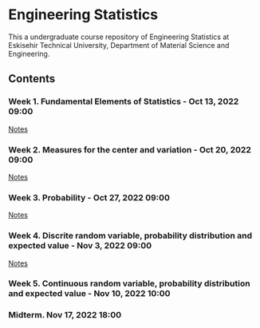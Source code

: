 # Engineering Statistics

This a undergraduate course repository of Engineering Statistics at Eskisehir Technical University, Department of Material Science and Engineering.

## Contents

### Week 1. Fundamental Elements of Statistics - Oct 13, 2022 09:00

[Notes](https://github.com/mcavs/ESTUMatse_2022Fall_EngineeringStatistics/blob/main/EngStat_Week1.pdf) 


### Week 2. Measures for the center and variation - Oct 20, 2022 09:00

[Notes](https://github.com/mcavs/ESTUMatse_2022Fall_EngineeringStatistics/blob/main/EngStat_Week2.pdf) 


### Week 3. Probability - Oct 27, 2022 09:00

[Notes](https://github.com/mcavs/ESTUMatse_2022Fall_EngineeringStatistics/blob/main/EngStat_Week3.pdf) 


### Week 4. Discrite random variable, probability distribution and expected value - Nov 3, 2022 09:00

[Notes](https://github.com/mcavs/ESTUMatse_2022Fall_EngineeringStatistics/blob/main/EngStat_Week4.pdf) 


### Week 5. Continuous random variable, probability distribution and expected value - Nov 10, 2022 10:00


### Midterm. Nov 17, 2022 18:00
